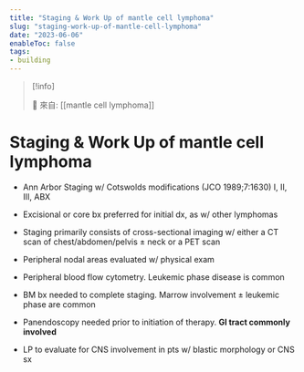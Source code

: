 ```yaml
---
title: "Staging & Work Up of mantle cell lymphoma"
slug: "staging-work-up-of-mantle-cell-lymphoma"
date: "2023-06-06"
enableToc: false
tags:
- building
---
```


> [!info]
>
> 🌱 來自: [[mantle cell lymphoma]]

# Staging & Work Up of mantle cell lymphoma

- Ann Arbor Staging w/ Cotswolds modifications (JCO 1989;7:1630)
I, II, III, ABX

- Excisional or core bx preferred for initial dx, as w/ other lymphomas
- Staging primarily consists of cross-sectional imaging w/ either a CT scan of chest/abdomen/pelvis ± neck or a PET scan
- Peripheral nodal areas evaluated w/ physical exam
- Peripheral blood flow cytometry. Leukemic phase disease is common
- BM bx needed to complete staging. Marrow involvement ± leukemic phase are common
- Panendoscopy needed prior to initiation of therapy. **GI tract commonly involved**
- LP to evaluate for CNS involvement in pts w/ blastic morphology or CNS sx
